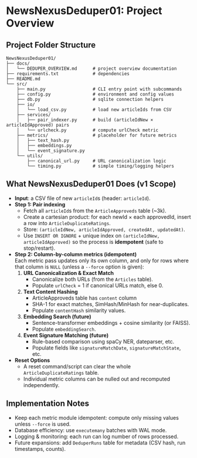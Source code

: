 # NewsNexusDeduper01: Project Overview

## Project Folder Structure

```
NewsNexusDeduper01/
├── docs/
│   └── DEDUPER_OVERVIEW.md      # project overview documentation
├── requirements.txt             # dependencies
├── README.md
└── src/
    ├── main.py                  # CLI entry point with subcommands
    ├── config.py                # environment and config values
    ├── db.py                    # sqlite connection helpers
    ├── io/
    │   └── load_csv.py          # load new articleIds from CSV
    ├── services/
    │   ├── pair_indexer.py      # build (articleIdNew × articleIdApproved) pairs
    │   └── urlcheck.py          # compute urlCheck metric
    ├── metrics/                 # placeholder for future metrics
    │   ├── text_hash.py
    │   ├── embeddings.py
    │   └── event_signature.py
    └── utils/
        ├── canonical_url.py     # URL canonicalization logic
        └── timing.py            # simple timing/logging helpers
```

## What NewsNexusDeduper01 Does (v1 Scope)

- **Input**: a CSV file of new `articleId`s (header: `articleId`).
- **Step 1: Pair indexing**
  - Fetch all `articleId`s from the `ArticleApproveds` table (~3k).
  - Create a cartesian product: for each newId × each approvedId, insert a row into `ArticleDuplicateRatings`.
  - Store: `(articleIdNew, articleIdApproved, createdAt, updatedAt)`.
  - Use `INSERT OR IGNORE` + unique index on `(articleIdNew, articleIdApproved)` so the process is **idempotent** (safe to stop/restart).
- **Step 2: Column-by-column metrics (idempotent)**  
  Each metric pass updates only its own column, and only for rows where that column is `NULL` (unless a `--force` option is given):
  1. **URL Canonicalization & Exact Match**
     - Canonicalize both URLs (from the `Articles` table).
     - Populate `urlCheck` = 1 if canonical URLs match, else 0.
  2. **Text Content Hashing**
     - ArticleApproveds table has `content` column
     - SHA-1 for exact matches, SimHash/MinHash for near-duplicates.
     - Populate `contentHash` similarity values.
  3. **Embedding Search (future)**
     - Sentence-transformer embeddings + cosine similarity (or FAISS).
     - Populate `embeddingSearch`.
  4. **Event Signature Matching (future)**
     - Rule-based comparison using spaCy NER, dateparser, etc.
     - Populate fields like `signatureMatchDate`, `signatureMatchState`, etc.
- **Reset Options**
  - A reset command/script can clear the whole `ArticleDuplicateRatings` table.
  - Individual metric columns can be nulled out and recomputed independently.

## Implementation Notes

- Keep each metric module idempotent: compute only missing values unless `--force` is used.
- Database efficiency: use `executemany` batches with WAL mode.
- Logging & monitoring: each run can log number of rows processed.
- Future expansions: add `DeduperRuns` table for metadata (CSV hash, run timestamps, counts).
